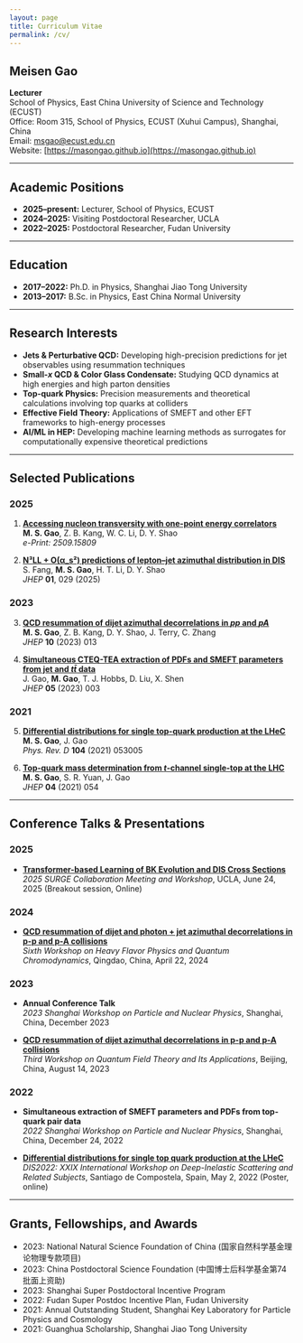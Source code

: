 ```yaml
---
layout: page
title: Curriculum Vitae
permalink: /cv/
---
```


## Meisen Gao

**Lecturer**  
School of Physics, East China University of Science and Technology (ECUST)  
Office: Room 315, School of Physics, ECUST (Xuhui Campus), Shanghai, China  
Email: [msgao@ecust.edu.cn](mailto:msgao@ecust.edu.cn)  
Website: [https://masongao.github.io](https://masongao.github.io)

---

## Academic Positions

- **2025–present:** Lecturer, School of Physics, ECUST
- **2024–2025:** Visiting Postdoctoral Researcher, UCLA
- **2022–2025:** Postdoctoral Researcher, Fudan University

---

## Education

- **2017–2022:** Ph.D. in Physics, Shanghai Jiao Tong University
- **2013–2017:** B.Sc. in Physics, East China Normal University

---

## Research Interests

- **Jets & Perturbative QCD:** Developing high-precision predictions for jet observables using resummation techniques
- **Small-*x* QCD & Color Glass Condensate:** Studying QCD dynamics at high energies and high parton densities
- **Top-quark Physics:** Precision measurements and theoretical calculations involving top quarks at colliders
- **Effective Field Theory:** Applications of SMEFT and other EFT frameworks to high-energy processes
- **AI/ML in HEP:** Developing machine learning methods as surrogates for computationally expensive theoretical predictions

---

## Selected Publications

### 2025

1. **[Accessing nucleon transversity with one-point energy correlators](https://arxiv.org/abs/2509.15809)**  
   **M. S. Gao**, Z. B. Kang, W. C. Li, D. Y. Shao  
   *e-Print: 2509.15809*

2. **[N³LL + O(α_s²) predictions of lepton–jet azimuthal distribution in DIS](https://doi.org/10.1007/JHEP01(2025)029)**  
   S. Fang, **M. S. Gao**, H. T. Li, D. Y. Shao  
   *JHEP* **01**, 029 (2025)

### 2023

3. **[QCD resummation of dijet azimuthal decorrelations in *pp* and *pA*](https://doi.org/10.1007/JHEP10(2023)013)**  
   **M. S. Gao**, Z. B. Kang, D. Y. Shao, J. Terry, C. Zhang  
   *JHEP* **10** (2023) 013

4. **[Simultaneous CTEQ-TEA extraction of PDFs and SMEFT parameters from jet and *tt̄* data](https://doi.org/10.1007/JHEP05(2023)003)**  
   J. Gao, **M. Gao**, T. J. Hobbs, D. Liu, X. Shen  
   *JHEP* **05** (2023) 003

### 2021

5. **[Differential distributions for single top-quark production at the LHeC](https://doi.org/10.1103/PhysRevD.104.053005)**  
   **M. S. Gao**, J. Gao  
   *Phys. Rev. D* **104** (2021) 053005

6. **[Top-quark mass determination from *t*-channel single-top at the LHC](https://doi.org/10.1007/JHEP04(2021)054)**  
   **M. S. Gao**, S. R. Yuan, J. Gao  
   *JHEP* **04** (2021) 054

---

## Conference Talks & Presentations

### 2025

- **[Transformer-based Learning of BK Evolution and DIS Cross Sections](https://indico.global/event/13890/overview)**  
  *2025 SURGE Collaboration Meeting and Workshop*, UCLA, June 24, 2025 (Breakout session, Online)

### 2024

- **[QCD resummation of dijet and photon + jet azimuthal decorrelations in p-p and p-A collisions](https://indico.ihep.ac.cn/event/21455/contributions/154611/)**  
  *Sixth Workshop on Heavy Flavor Physics and Quantum Chromodynamics*, Qingdao, China, April 22, 2024

### 2023

- **Annual Conference Talk**  
  *2023 Shanghai Workshop on Particle and Nuclear Physics*, Shanghai, China, December 2023

- **[QCD resummation of dijet azimuthal decorrelations in p-p and p-A collisions](https://indico.ihep.ac.cn/event/19422/contributions/139075/)**  
  *Third Workshop on Quantum Field Theory and Its Applications*, Beijing, China, August 14, 2023

### 2022

- **Simultaneous extraction of SMEFT parameters and PDFs from top-quark pair data**  
  *2022 Shanghai Workshop on Particle and Nuclear Physics*, Shanghai, China, December 24, 2022

- **[Differential distributions for single top quark production at the LHeC](https://indico.cern.ch/event/1072533/overview)**  
  *DIS2022: XXIX International Workshop on Deep-Inelastic Scattering and Related Subjects*, Santiago de Compostela, Spain, May 2, 2022 (Poster, online)

---

## Grants, Fellowships, and Awards

- 2023: National Natural Science Foundation of China (国家自然科学基金理论物理专款项目)
- 2023: China Postdoctoral Science Foundation (中国博士后科学基金第74批面上资助)
- 2023: Shanghai Super Postdoctoral Incentive Program
- 2022: Fudan Super Postdoc Incentive Plan, Fudan University
- 2021: Annual Outstanding Student, Shanghai Key Laboratory for Particle Physics and Cosmology
- 2021: Guanghua Scholarship, Shanghai Jiao Tong University



